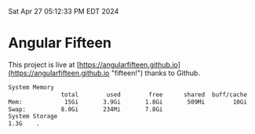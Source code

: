 Sat Apr 27 05:12:33 PM EDT 2024

# Angular Fifteen


This project is live at [https://angularfifteen.github.io](https://angularfifteen.github.io "fifteen!") thanks to Github.

```bash
System Memory
               total        used        free      shared  buff/cache   available
Mem:            15Gi       3.9Gi       1.8Gi       509Mi        10Gi        11Gi
Swap:          8.0Gi       234Mi       7.8Gi
System Storage
1.3G	.
